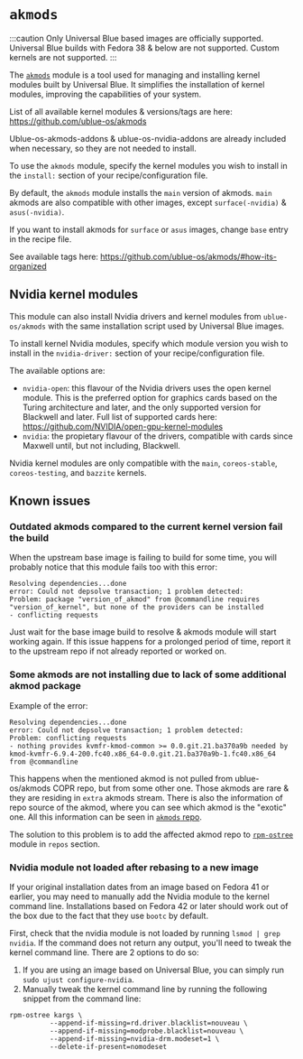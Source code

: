 # `akmods`

:::caution
Only Universal Blue based images are officially supported. Universal Blue builds with Fedora 38 & below are not supported. Custom kernels are not supported.
:::

The [`akmods`](https://github.com/ublue-os/akmods) module is a tool used for managing and installing kernel modules built by Universal Blue. It simplifies the installation of kernel modules, improving the capabilities of your system.

List of all available kernel modules & versions/tags are here:
https://github.com/ublue-os/akmods

Ublue-os-akmods-addons & ublue-os-nvidia-addons are already included when necessary, so they are not needed to install.

To use the `akmods` module, specify the kernel modules you wish to install in the `install:` section of your recipe/configuration file.

By default, the `akmods` module installs the `main` version of akmods.
`main` akmods are also compatible with other images, except `surface(-nvidia)` & `asus(-nvidia)`.

If you want to install akmods for `surface` or `asus` images, change `base` entry in the recipe file.

See available tags here: https://github.com/ublue-os/akmods/#how-its-organized

## Nvidia kernel modules

This module can also install Nvidia drivers and kernel modules from `ublue-os/akmods` with the same installation script used by Universal Blue images.

To install kernel Nvidia modules, specify which module version you wish to install in the `nvidia-driver:` section of your recipe/configuration file.

The available options are:
- `nvidia-open`: this flavour of the Nvidia drivers uses the open kernel module. This is the preferred option for graphics cards based on the Turing architecture and later, and the only supported version for Blackwell and later. Full list of supported cards here: https://github.com/NVIDIA/open-gpu-kernel-modules
- `nvidia`: the propietary flavour of the drivers, compatible with cards since Maxwell until, but not including, Blackwell.

Nvidia kernel modules are only compatible with the `main`, `coreos-stable`, `coreos-testing`, and `bazzite` kernels.

## Known issues

### Outdated akmods compared to the current kernel version fail the build

When the upstream base image is failing to build for some time, you will probably notice that this module fails too with this error:
```
Resolving dependencies...done
error: Could not depsolve transaction; 1 problem detected:
Problem: package "version_of_akmod" from @commandline requires "version_of_kernel", but none of the providers can be installed
- conflicting requests
```

Just wait for the base image build to resolve & akmods module will start working again.
If this issue happens for a prolonged period of time, report it to the upstream repo if not already reported or worked on.

### Some akmods are not installing due to lack of some additional akmod package

Example of the error:
```
Resolving dependencies...done
error: Could not depsolve transaction; 1 problem detected:
Problem: conflicting requests
- nothing provides kvmfr-kmod-common >= 0.0.git.21.ba370a9b needed by kmod-kvmfr-6.9.4-200.fc40.x86_64-0.0.git.21.ba370a9b-1.fc40.x86_64 from @commandline
```

This happens when the mentioned akmod is not pulled from ublue-os/akmods COPR repo, but from some other one.
Those akmods are rare & they are residing in `extra` akmods stream.
There is also the information of repo source of the akmod, where you can see which akmod is the "exotic" one.
All this information can be seen in [`akmods` repo](https://github.com/ublue-os/akmods#kmod-packages).

The solution to this problem is to add the affected akmod repo to [`rpm-ostree`](https://blue-build.org/reference/modules/rpm-ostree/) module in `repos` section.

### Nvidia module not loaded after rebasing to a new image

If your original installation dates from an image based on Fedora 41 or earlier, you may need to manually add the Nvidia module to the kernel command line. Installations based on Fedora 42 or later should work out of the box due to the fact that they use `bootc` by default.

First, check that the nvidia module is not loaded by running `lsmod | grep nvidia`. If the command does not return any output, you'll need to tweak the kernel command line. There are 2 options to do so:

1. If you are using an image based on Universal Blue, you can simply run `sudo ujust configure-nvidia`.
2. Manually tweak the kernel command line by running the following snippet from the command line:
```
rpm-ostree kargs \
          --append-if-missing=rd.driver.blacklist=nouveau \
          --append-if-missing=modprobe.blacklist=nouveau \
          --append-if-missing=nvidia-drm.modeset=1 \
          --delete-if-present=nomodeset
```

